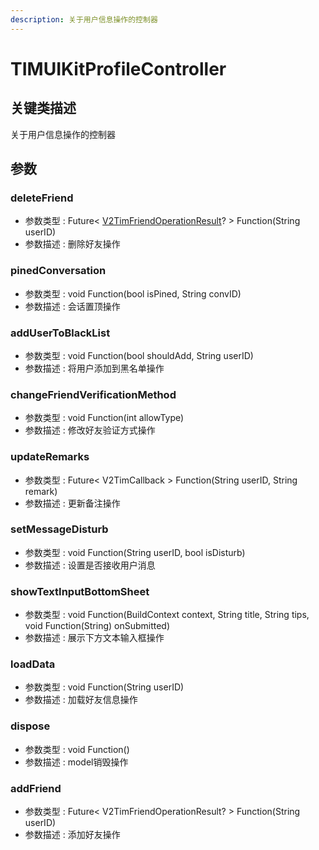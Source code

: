 ```yaml
---
description: 关于用户信息操作的控制器
---
```


# TIMUIKitProfileController

## 关键类描述

关于用户信息操作的控制器

## 参数

### deleteFriend

* 参数类型 : Future< [V2TimFriendOperationResult](../../api/guan-jian-lei/user/v2timfriendoperationresult.md)? > Function(String userID)
* 参数描述 : 删除好友操作

### pinedConversation

* 参数类型 : void Function(bool isPined, String convID)
* 参数描述 : 会话置顶操作

### addUserToBlackList

* 参数类型 : void Function(bool shouldAdd, String userID)
* 参数描述 : 将用户添加到黑名单操作

### changeFriendVerificationMethod

* 参数类型 : void Function(int allowType)
* 参数描述 : 修改好友验证方式操作

### updateRemarks

* 参数类型 : Future< V2TimCallback > Function(String userID, String remark)
* 参数描述 : 更新备注操作

### setMessageDisturb

* 参数类型 : void Function(String userID, bool isDisturb)
* 参数描述 : 设置是否接收用户消息

### showTextInputBottomSheet

* 参数类型 : void Function(BuildContext context, String title, String tips, void Function(String) onSubmitted)
* 参数描述 : 展示下方文本输入框操作

### loadData

* 参数类型 : void Function(String userID)
* 参数描述 : 加载好友信息操作

### dispose

* 参数类型 : void Function()
* 参数描述 : model销毁操作

### addFriend

* 参数类型 : Future< V2TimFriendOperationResult? > Function(String userID)
* 参数描述 : 添加好友操作
